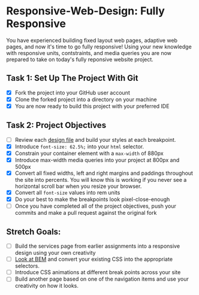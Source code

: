 # Responsive-Web-Design: Fully Responsive

You have experienced building fixed layout web pages, adaptive web pages, and now it's time to go fully responsive! Using your new knowledge with responsive units, contstraints, and media queries you are now prepared to take on today's fully reponsive website project.

## Task 1: Set Up The Project With Git

- [x] Fork the project into your GitHub user account
- [x] Clone the forked project into a directory on your machine
- [x] You are now ready to build this project with your preferred IDE

## Task 2: Project Objectives

- [ ] Review each [design file](design-files) and build your styles at each breakpoint.
- [x] Introduce `font-size: 62.5%;` into your `html` selector.
- [x] Constrain your container element with a `max-width` of 880px
- [x] Introduce max-width media queries into your project at 800px and 500px
- [x] Convert all fixed widths, left and right margins and paddings throughout the site into percents. You will know this is working if you never see a horizontal scroll bar when you resize your browser.
- [x] Convert all `font-size` values into rem units
- [x] Do your best to make the breakpoints look pixel-close-enough
- [ ] Once you have completed all of the project objectives, push your commits and make a pull request against the original fork

## Stretch Goals:

- [ ] Build the services page from earlier assignments into a responsive design using your own creativity
- [ ] [Look at BEM](http://getbem.com/) and convert your existing CSS into the appropriate selectors.
- [ ] Introduce CSS animations at different break points across your site
- [ ] Build another page based on one of the navigation items and use your creativity on how it looks.
